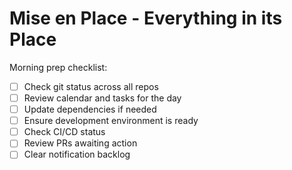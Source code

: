 <!-- [[file:../../kitchen-ops.org::*Mise en Place - Daily Setup][Mise en Place - Daily Setup:1]] -->
# Mise en Place - Everything in its Place

Morning prep checklist:
- [ ] Check git status across all repos
- [ ] Review calendar and tasks for the day
- [ ] Update dependencies if needed
- [ ] Ensure development environment is ready
- [ ] Check CI/CD status
- [ ] Review PRs awaiting action
- [ ] Clear notification backlog
<!-- Mise en Place - Daily Setup:1 ends here -->
